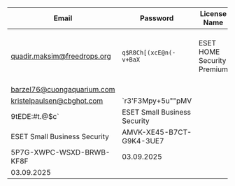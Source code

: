 | Email | Password | License Name | License Key | Expiry |
|-------|----------|--------------|-------------|--------|
| quadir.maksim@freedrops.org | `q$R8Ch[(xcE@n(-v+BaX` | ESET HOME Security Premium | 3WVM-XMKT-W5J2-UPRT-WWAE | 03/09/2025 |
| barzel76@cuongaquarium.com
kristelpaulsen@cbghot.com | `r3'F3Mpy+5u""pMV
9tEDE:#t.@$c` | ESET Small Business Security
ESET Small Business Security | AMVK-XE45-B7CT-G9K4-3UE7
5P7G-XWPC-WSXD-BRWB-KF8F | 03.09.2025
03.09.2025 |
